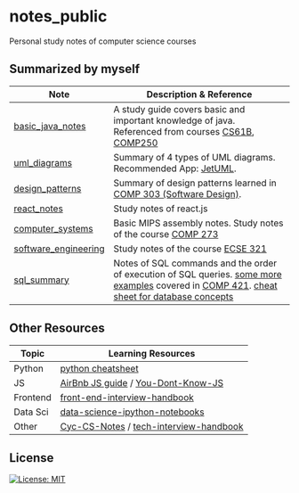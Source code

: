 # notes_public
Personal study notes of computer science courses

## Summarized by myself

| Note                                                         | Description & Reference                                      |
| ------------------------------------------------------------ | ------------------------------------------------------------ |
| [basic_java_notes](https://github.com/yingjie-xu/notes_public/blob/master/notes/basic_java_notes.pdf) | A study guide covers basic and important knowledge of java. Referenced from courses [CS61B](https://sp18.datastructur.es/), [COMP250](https://www.mcgill.ca/study/2018-2019/courses/comp-250) |
| [uml_diagrams](https://github.com/yingjie-xu/notes_public/blob/master/notes/uml_diagrams.pdf) | Summary of 4 types of UML diagrams. Recommended App: [JetUML](https://github.com/prmr/JetUML). |
| [design_patterns](https://github.com/yingjie-xu/notes_public/blob/master/notes/design_patterns/Design.md) | Summary of design patterns learned in [COMP 303 (Software Design)](https://github.com/prmr/COMP303). |
| [react_notes](https://github.com/yingjie-xu/notes_public/blob/master/notes/react_notes.md) | Study notes of react.js                                      |
| [computer_systems](https://github.com/yingjie-xu/notes_public/blob/master/notes/Intro_to_computer_systems.md) | Basic MIPS assembly notes. Study notes of the course [COMP 273](https://www.mcgill.ca/study/2019-2020/courses/comp-273) |
| [software_engineering](https://github.com/yingjie-xu/notes_public/blob/master/notes/Software_Engineering_Concepts.md) | Study notes of the course [ECSE 321](https://www.mcgill.ca/study/2019-2020/courses/ecse-321) |
| [sql_summary](https://github.com/yingjie-xu/notes_public/blob/master/notes/SQL_summary.md) | Notes of SQL commands and the order of execution of SQL queries. [some more examples](https://github.com/yingjie-xu/notes_public/blob/master/notes/database.sql) covered in [COMP 421](https://www.mcgill.ca/study/2019-2020/courses/comp-421). [cheat sheet for database concepts](https://github.com/yingjie-xu/notes_public/blob/master/notes/database.pdf) |

## Other Resources

| Topic    | Learning Resources                                           |
| -------- | ------------------------------------------------------------ |
| Python   | [python cheatsheet](https://github.com/gto76/python-cheatsheet) |
| JS       | [AirBnb JS guide](https://github.com/airbnb/javascript) / [You-Dont-Know-JS](https://github.com/getify/You-Dont-Know-JS) |
| Frontend | [front-end-interview-handbook](https://github.com/yangshun/front-end-interview-handbook) |
| Data Sci | [data-science-ipython-notebooks](https://github.com/donnemartin/data-science-ipython-notebooks) |
| Other | [Cyc-CS-Notes](https://github.com/CyC2018/CS-Notes) / [tech-interview-handbook](https://github.com/yangshun/tech-interview-handbook) |

## License

[![License: MIT](https://img.shields.io/badge/License-MIT-blue.svg)](https://github.com/yingjie-xu/notes_public/blob/master/LICENSE)




